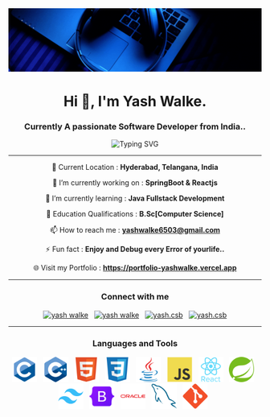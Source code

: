 <img src="./CoverBanner.gif" width="1000" autoplay="true" />
<h1 align="center">Hi 👋, I'm Yash Walke.</h1>
<h3 align="center">Currently A passionate Software Developer from India..</h3>
<p align="center">
  <img src="https://readme-typing-svg.herokuapp.com?font=Fira+Code&size=25&pause=1000&color=1AB4F9&center=true&vCenter=true&width=435&lines=Java+Fullstack+Developer;SpringBoot+%7C+React+%7C+Java;Fill+Free+to+Connect;" alt="Typing SVG" />
</p>

<hr>
<div align="center" >
  
 📍 Current Location : **Hyderabad, Telangana, India**

 🔭 I’m currently working on : **SpringBoot & Reactjs**

 🌱 I’m currently learning : **Java Fullstack Development**

 📝 Education Qualifications : **B.Sc[Computer Science]**

 📫 How to reach me : **yashwalke6503@gmail.com**

 ⚡ Fun fact : **Enjoy and Debug every Error of yourlife..**
  
 🌐 Visit my Portfolio : **https://portfolio-yashwalke.vercel.app**
</div>
<hr>


<h3 align="center">Connect with me</h3>
<p align="center">
    <a href="https://linkedin.com/in/yash walke" target="blank"><img align="center"
            src="https://raw.githubusercontent.com/rahuldkjain/github-profile-readme-generator/master/src/images/icons/Social/linked-in-alt.svg"
            alt="yash walke" height="40" width="40" /></a> &nbsp;
    <a href="https://fb.com/yash walke" target="blank"><img align="center"
            src="https://raw.githubusercontent.com/rahuldkjain/github-profile-readme-generator/master/src/images/icons/Social/facebook.svg"
            alt="yash walke" height="40" width="40" /></a> &nbsp;
    <a href="https://instagram.com/_yash.dev_" target="blank"><img align="center"
            src="https://raw.githubusercontent.com/rahuldkjain/github-profile-readme-generator/master/src/images/icons/Social/instagram.svg"
            alt="yash.csb" height="40" width="40" /></a> &nbsp;
    <a href="https://wa.link/ud3opd" target="blank"><img align="center"
            src="https://raw.githubusercontent.com/rahuldkjain/github-profile-readme-generator/master/src/images/icons/Social/whatsapp.svg"
            alt="yash.csb" height="40" width="40" /></a>
    
</p>
<hr>
<h3 align="center">Languages and Tools</h3>
<p align="center"> 
      <img src="https://raw.githubusercontent.com/devicons/devicon/master/icons/c/c-original.svg"
            alt="c" width="50" height="50" /> &nbsp;
      <img
            src="https://raw.githubusercontent.com/devicons/devicon/master/icons/cplusplus/cplusplus-original.svg"
            alt="cplusplus" width="50" height="50" /> &nbsp;
      <img
            src="https://raw.githubusercontent.com/devicons/devicon/master/icons/html5/html5-original.svg"
            alt="html5" width="50" height="50" /> &nbsp;
      <img
            src="https://raw.githubusercontent.com/devicons/devicon/master/icons/css3/css3-original.svg"
            alt="css3" width="50" height="50" /> &nbsp;
      <img 
            src="https://raw.githubusercontent.com/devicons/devicon/master/icons/java/java-original.svg" alt="java"
            width="50" height="50" /> &nbsp;
      <img
            src="https://raw.githubusercontent.com/devicons/devicon/master/icons/javascript/javascript-original.svg"
            alt="javascript" width="50" height="50" /> &nbsp;
      <img 
            src="https://raw.githubusercontent.com/devicons/devicon/master/icons/react/react-original-wordmark.svg"
            alt="react" width="50" height="50" /> &nbsp;
      <img 
            src="https://raw.githubusercontent.com/devicons/devicon/master/icons/spring/spring-original.svg"
            alt="spring" width="50" height="50" /> &nbsp;
      <img 
            src="https://raw.githubusercontent.com/devicons/devicon/master/icons/tailwindcss/tailwindcss-original.svg"
            alt="tailwind" width="50" height="50" /> &nbsp;
      <img 
            src="https://raw.githubusercontent.com/devicons/devicon/master/icons/bootstrap/bootstrap-original.svg"
            alt="bootstrap" width="50" height="50" /> &nbsp;
      <img 
            src="https://raw.githubusercontent.com/devicons/devicon/master/icons/oracle/oracle-original.svg"
            alt="oracle" width="50" height="50" /> &nbsp;
      <img
            src="https://raw.githubusercontent.com/devicons/devicon/master/icons/mysql/mysql-original.svg"
            alt="mysql" width="50" height="50" /> &nbsp;
      <img
            src="https://raw.githubusercontent.com/devicons/devicon/master/icons/git/git-original.svg"
            alt="git" width="50" height="50" /> &nbsp;
</p>



